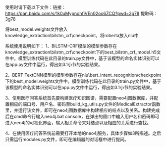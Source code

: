 使用时请下载以下文件：链接：https://pan.baidu.com/s/1k0uMypnohfiVEn02oo6ZCQ?pwd=3g78 提取码：3g78

将best_model.weights文件放入knowledge_extraction\bilstm_crf\checkpoint，将roberta放入nlu中

系统使用说明如下：
1、BiLSTM-CRF模型的模型参数存在knowledge_extraction\bilstm_crf\checkpoint下的best_bilstm_crf_model.h5文件中。模型训练代码在此目录的train.py文件中，基于该模型的命名实体识别可以在app.py文件中运行，得出如3.1小节的实验结果。

2、BERT-TextCNN模型的模型参数存在nlu\bert_intent_recognition\checkpoint下的best_model.weights文件中。模型训练代码在此目录的train.py文件中，基于该模型的命名实体识别可以在app.py文件中运行，得出如3.1小节的实验结果。

3、使用医疗问答系统首先要构建医疗知识图谱，需要配置neo4j图数据库，并配置相应的端口号、用户名、密码至build_kg_utils.py文件的MedicalExtractor函数里，并运行该文件，即可在neo4j图数据库中构建相应的结点以及关系。构建完成后在cmd命令行输入neo4j.bat console，在弹出的窗口中输入用户名和密码即可进入neo4j的可视化界面，输入相关命令来对结点以及相应的关系进行查找。

4、在使用医疗问答系统前需要打开本地的neo4j服务，具体步骤如3所描述。之后只需运行modules.py文件，即可在编辑器的对话框中进行提问。
